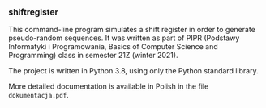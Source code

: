 ### shiftregister

This command-line program simulates a shift register in order to generate pseudo-random sequences.
It was written as part of PIPR (Podstawy Informatyki i Programowania,
Basics of Computer Science and Programming) class in semester 21Z (winter 2021).

The project is written in Python 3.8, using only the Python standard library.

More detailed documentation is available in Polish in the file `dokumentacja.pdf`.

